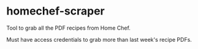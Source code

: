 # homechef-scraper
Tool to grab all the PDF recipes from Home Chef.

Must have access credentials to grab more than last week's recipe PDFs.
